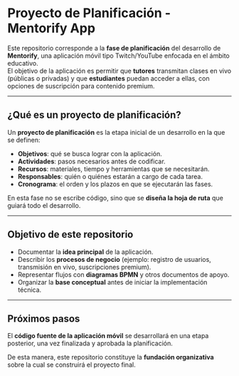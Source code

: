 # Proyecto de Planificación - Mentorify App

Este repositorio corresponde a la **fase de planificación** del desarrollo de **Mentorify**, una aplicación móvil tipo Twitch/YouTube enfocada en el ámbito educativo.  
El objetivo de la aplicación es permitir que **tutores** transmitan clases en vivo (públicas o privadas) y que **estudiantes** puedan acceder a ellas, con opciones de suscripción para contenido premium.

---
## ¿Qué es un proyecto de planificación?

Un **proyecto de planificación** es la etapa inicial de un desarrollo en la que se definen:
- **Objetivos**: qué se busca lograr con la aplicación.  
- **Actividades**: pasos necesarios antes de codificar.  
- **Recursos**: materiales, tiempo y herramientas que se necesitarán.  
- **Responsables**: quién o quiénes estarán a cargo de cada tarea.  
- **Cronograma**: el orden y los plazos en que se ejecutarán las fases.  

En esta fase no se escribe código, sino que se **diseña la hoja de ruta** que guiará todo el desarrollo.

---
## Objetivo de este repositorio

- Documentar la **idea principal** de la aplicación.  
- Describir los **procesos de negocio** (ejemplo: registro de usuarios, transmisión en vivo, suscripciones premium).  
- Representar flujos con **diagramas BPMN** y otros documentos de apoyo.  
- Organizar la **base conceptual** antes de iniciar la implementación técnica.  

---

## Próximos pasos

El **código fuente de la aplicación móvil** se desarrollará en una etapa posterior, una vez finalizada y aprobada la planificación.  

De esta manera, este repositorio constituye la **fundación organizativa** sobre la cual se construirá el proyecto final.
